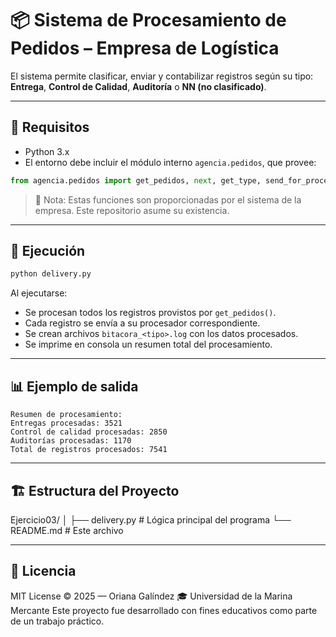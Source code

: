# 📦 Sistema de Procesamiento de Pedidos – Empresa de Logística

El sistema permite clasificar, enviar y contabilizar registros según su tipo: **Entrega**, **Control de Calidad**, **Auditoría** o **NN (no clasificado)**.

---

## 📌 Requisitos

* Python 3.x
* El entorno debe incluir el módulo interno `agencia.pedidos`, que provee:

```python
from agencia.pedidos import get_pedidos, next, get_type, send_for_process
```

> 📎 Nota: Estas funciones son proporcionadas por el sistema de la empresa. Este repositorio asume su existencia.

---

## 🚀 Ejecución

```bash
python delivery.py
```

Al ejecutarse:

* Se procesan todos los registros provistos por `get_pedidos()`.
* Cada registro se envía a su procesador correspondiente.
* Se crean archivos `bitacora_<tipo>.log` con los datos procesados.
* Se imprime en consola un resumen total del procesamiento.

---

## 📊 Ejemplo de salida

```text
Resumen de procesamiento:
Entregas procesadas: 3521
Control de calidad procesadas: 2850
Auditorías procesadas: 1170
Total de registros procesados: 7541
```

---

## 🏗️ Estructura del Proyecto

Ejercicio03/
│
├── delivery.py         # Lógica principal del programa
└── README.md         # Este archivo

---

## 📄 Licencia

MIT License © 2025 — Oriana Galíndez 🎓 Universidad de la Marina Mercante
Este proyecto fue desarrollado con fines educativos como parte de un trabajo práctico.